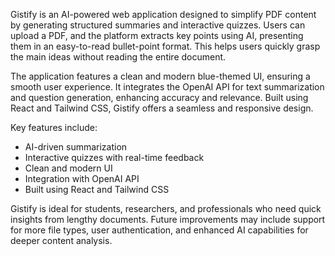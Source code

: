 Gistify is an AI-powered web application designed to simplify PDF content by generating structured summaries and interactive quizzes. Users can upload a PDF, and the platform extracts key points using AI, presenting them in an easy-to-read bullet-point format. This helps users quickly grasp the main ideas without reading the entire document.

The application features a clean and modern blue-themed UI, ensuring a smooth user experience. It integrates the OpenAI API for text summarization and question generation, enhancing accuracy and relevance. Built using React and Tailwind CSS, Gistify offers a seamless and responsive design.

Key features include:

- AI-driven summarization
- Interactive quizzes with real-time feedback
- Clean and modern UI
- Integration with OpenAI API
- Built using React and Tailwind CSS

Gistify is ideal for students, researchers, and professionals who need quick insights from lengthy documents. Future improvements may include support for more file types, user authentication, and enhanced AI capabilities for deeper content analysis.